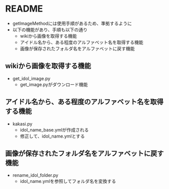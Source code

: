 # README
- getImageMethodには使用手順があるため、準拠するように
- 以下の機能があり、手順も以下の通り
  - wikiから画像を取得する機能
  - アイドル名から、ある程度のアルファベット名を取得する機能
  - 画像が保存されたフォルダ名をアルファベットに戻す機能

## wikiから画像を取得する機能
- get_idol_image.py
  - get_image.pyがダウンロード機能

## アイドル名から、ある程度のアルファベット名を取得する機能
- kakasi.py
  - idol_name_base.ymlが作成される
  - 修正して、idol_name.ymlとする

## 画像が保存されたフォルダ名をアルファベットに戻す機能
- rename_idol_folder.py
  - idol_name.ymlを参照してフォルダ名を変換する